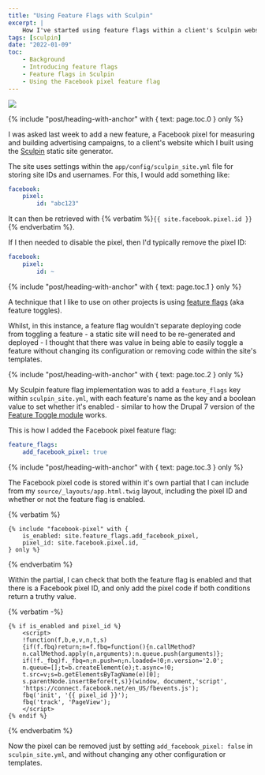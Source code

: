 ```yaml
---
title: "Using Feature Flags with Sculpin"
excerpt: |
    How I've started using feature flags within a client's Sculpin website.
tags: [sculpin]
date: "2022-01-09"
toc:
    - Background
    - Introducing feature flags
    - Feature flags in Sculpin
    - Using the Facebook pixel feature flag
---
```


<div class="flex justify-center">
  <img class="h-auto mb-4 w-[150px]" src="/images/sculpin-jackson.png" />
</div>

{% include "post/heading-with-anchor" with { text: page.toc.0 } only %}

I was asked last week to add a new feature, a Facebook pixel for measuring and
building advertising campaigns, to a client's website which I built using the
[Sculpin](https://sculpin.io) static site generator.

The site uses settings within the `app/config/sculpin_site.yml` file for
storing site IDs and usernames. For this, I would add something like:

```yaml
facebook:
    pixel:
        id: "abc123"
```

It can then be retrieved with {% verbatim %}`{{ site.facebook.pixel.id }}`{% endverbatim %}.

If I then needed to disable the pixel, then I'd typically remove the pixel
ID:

```yaml
facebook:
    pixel:
        id: ~
```

{% include "post/heading-with-anchor" with { text: page.toc.1 } only %}

A technique that I like to use on other projects is using
[feature flags](https://www.atlassian.com/continuous-delivery/principles/feature-flags)
(aka feature toggles).

Whilst, in this instance, a feature flag wouldn't separate deploying code from
toggling a feature - a static site will need to be re-generated and deployed -
I thought that there was value in being able to easily toggle a feature without
changing its configuration or removing code within the site's templates.

{% include "post/heading-with-anchor" with { text: page.toc.2 } only %}

My Sculpin feature flag implementation was to add a `feature_flags` key within
`sculpin_site.yml`, with each feature's name as the key and a boolean value to
set whether it's enabled - similar to how the Drupal 7 version of the
[Feature Toggle module](https://www.drupal.org/project/feature_toggle) works.

This is how I added the Facebook pixel feature flag:

```yaml
feature_flags:
    add_facebook_pixel: true
```

{% include "post/heading-with-anchor" with { text: page.toc.3 } only %}

The Facebook pixel code is stored within it's own partial that I can include
from my `source/_layouts/app.html.twig` layout, including the pixel ID and
whether or not the feature flag is enabled.

{% verbatim %}

```twig
{% include "facebook-pixel" with {
    is_enabled: site.feature_flags.add_facebook_pixel,
    pixel_id: site.facebook.pixel.id,
} only %}
```

{% endverbatim %}

Within the partial, I can check that both the feature flag is enabled and that
there is a Facebook pixel ID, and only add the pixel code if both conditions
return a truthy value.

{% verbatim -%}

```twig
{% if is_enabled and pixel_id %}
    <script>
    !function(f,b,e,v,n,t,s)
    {if(f.fbq)return;n=f.fbq=function(){n.callMethod?
    n.callMethod.apply(n,arguments):n.queue.push(arguments)};
    if(!f._fbq)f._fbq=n;n.push=n;n.loaded=!0;n.version='2.0';
    n.queue=[];t=b.createElement(e);t.async=!0;
    t.src=v;s=b.getElementsByTagName(e)[0];
    s.parentNode.insertBefore(t,s)}(window, document,'script',
    'https://connect.facebook.net/en_US/fbevents.js');
    fbq('init', '{{ pixel_id }}');
    fbq('track', 'PageView');
    </script>
{% endif %}
```

{% endverbatim %}

Now the pixel can be removed just by setting `add_facebook_pixel: false` in
`sculpin_site.yml`, and without changing any other configuration or templates.
